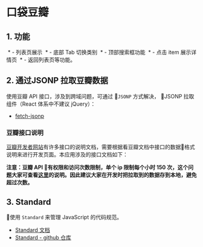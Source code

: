 # 口袋豆瓣
## 1. 功能
  * - 列表页展示
  * - 底部 Tab 切换类别
  * - 顶部搜索框功能
  * - 点击 item 展示详情页
  * - 返回列表页等功能。

## 2. 通过JSONP 拉取豆瓣数据
使用豆瓣 API 接口，涉及到跨域问题，可通过 `JSONP` 方式解决， JSONP 拉取组件（React 体系中不建议 jQuery）：
- [fetch-jsonp](https://github.com/camsong/fetch-jsonp)


### 豆瓣接口说明
[豆瓣开发者网站](https://developers.douban.com/wiki/?title=guide)有许多接口的说明文档，需要根据看豆瓣文档中接口的数据格式说明来进行开发页面。本应用涉及的接口文档如下：

**注意：豆瓣 API 有权限和访问次数限制，单个 ip 限制每个小时 150 次，这个问题大家可查看[这里](https://developers.douban.com/wiki/?title=api_v2)的说明。因此建议大家在开发时把拉取到的数据存到本地，避免超过次数。**


## 3. Standard
使用 `Standard` 来管理 JavaScript 的代码规范。

- [Standard 文档](https://standardjs.com/)
- [Standard - github 仓库](https://github.com/standard/standard)

